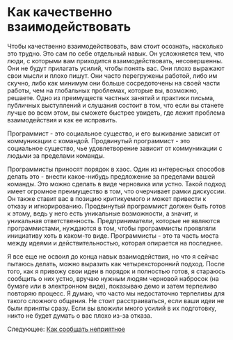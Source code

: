 # Как качественно взаимодействовать

Чтобы качественно взаимодействовать, вам стоит осознать, насколько это трудно. Это сам по себе отдельный навык. Он усложняется тем, что люди, с которыми вам приходится взаимодействовать, несовершенны. Они не будут прилагать усилий, чтобы понять вас. Они плохо выражают свои мысли и плохо пишут. Они часто перегружены работой, либо им скучно, либо как минимум они больше сосредоточены на своей части работы, чем на глобальных проблемах, которые вы, возможно, решаете. Одно из преимуществ частных занятий и практики письма, публичных выступлений и слушания состоит в том, что если вы станете лучше во всем этом, вы сможете быстрее увидеть, где лежит проблема взаимодействия и как ее исправить.

Программист - это социальное существо, и его выживание зависит от коммуникации с командой. Продвинутый программист - это социальное существо, чье удовлетворение зависит от коммуникации с людьми за пределами команды.

Программисты приносят порядок в хаос. Один из интересных способов делать это - внести какое-нибудь предложение за пределами вашей команды. Это можно сделать в виде черновика или устно. Такой подход имеет огромное преимущество в том, что очерчивает рамки дискуссии. Он также ставит вас в позицию критикуемого и может привести к отказу и игнорированию. Продвинутый программист должен быть готов к этому, ведь у него есть уникальные возможности, а значит, и уникальная ответственность. Предприниматели, которые не являются программистами, нуждаются в том, чтобы программисты проявляли инициативу хоть в каком-то виде. Программисты - это та часть моста между идеями и действительностью, которая опирается на последнее.

Я все еще не освоил до конца навык взаимодействия, но что я сейчас пытаюсь делать, можно выразить как четырехсторонний подход. После того, как я привожу свои идеи в порядок и полностью готов, я стараюсь сообщить о них устно, вручаю нужным людям черновой набросок (на бумаге или в электронном виде), показываю демо и затем терпеливо повторяю процесс. Я думаю, что часто мы недостаточно терпеливы для такого сложного общения. Не стоит расстраиваться, если ваши идеи не были приняты сразу. Если вы вложили много усилий в их подготовку, никто не будет думать о вас плохо из-за отказа. 

Следующее: [Как сообщать неприятное](09-How-to-Tell-People-Things-They-Dont-Want-to-Hear.md)
